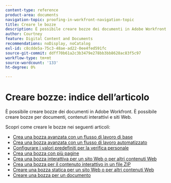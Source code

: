 ```yaml
---
content-type: reference
product-area: documents
navigation-topic: proofing-in-workfront-navigation-topic
title: Creare le bozze
description: È possibile creare bozze dei documenti in Adobe Workfront. È possibile creare bozze dei documenti in Adobe Workfront. È possibile creare bozze per documenti, contenuti interattivi e siti Web. Scopri come creare le bozze nei seguenti articoli.
author: Courtney
feature: Digital Content and Documents
recommendations: noDisplay, noCatalog
exl-id: c8cdde5a-75c3-48ae-ad22-0ee4fed591fc
source-git-commit: ddff70b61a2c3b3479e278bb3bb8628ac83f5c97
workflow-type: tm+mt
source-wordcount: '133'
ht-degree: 0%

---
```


# Creare bozze: indice dell’articolo

<!--Audited: 01/2024-->

È possibile creare bozze dei documenti in Adobe Workfront. È possibile creare bozze per documenti, contenuti interattivi e siti Web.

Scopri come creare le bozze nei seguenti articoli:

* [Crea una bozza avanzata con un flusso di lavoro di base](../../../review-and-approve-work/proofing/creating-proofs-within-workfront/configure-basic-proof-workflow.md)
* [Crea una bozza avanzata con un flusso di lavoro automatizzato](../../../review-and-approve-work/proofing/creating-proofs-within-workfront/create-automated-proof-workflow.md)
* [Configurare i valori predefiniti per la verifica personale](../../../review-and-approve-work/proofing/creating-proofs-within-workfront/set-proof-defaults.md)
* [Crea una bozza con più pagine](../../../review-and-approve-work/proofing/creating-proofs-within-workfront/create-multi-page-proof.md)
* [Crea una bozza interattiva per un sito Web o per altri contenuti Web](../../../review-and-approve-work/proofing/creating-proofs-within-workfront/generate-interactive-proof-for-website-or-other-web-content.md)
* [Crea una bozza per il contenuto interattivo in un file ZIP](../../../review-and-approve-work/proofing/creating-proofs-within-workfront/generate-proof-interactive-content.md)
* [Creare una bozza statica per un sito Web o per altri contenuti Web](../../../review-and-approve-work/proofing/creating-proofs-within-workfront/generate-static-proof-website-other-web-content.md)
* [Creare una bozza per un documento](../../../review-and-approve-work/proofing/creating-proofs-within-workfront/generate-proof-for-a-document.md)
